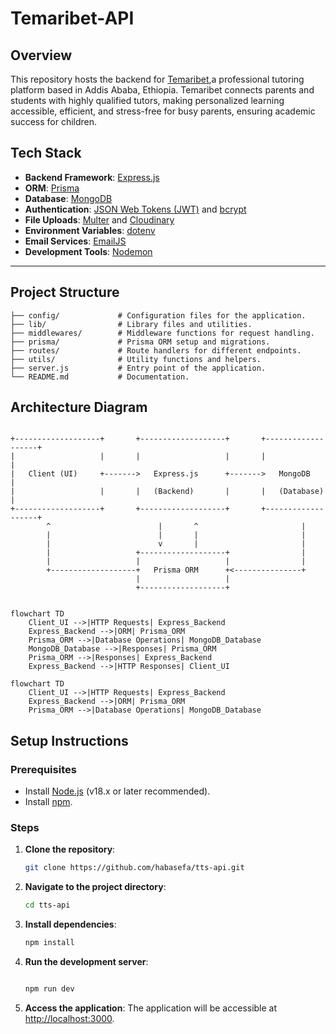 # Temaribet-API

## Overview

This repository hosts the backend for [Temaribet](https://temaribet.net/),a professional tutoring platform based in Addis Ababa, Ethiopia. Temaribet connects parents and students with highly qualified tutors, making personalized learning accessible, efficient, and stress-free for busy parents, ensuring academic success for children.


## Tech Stack

-   **Backend Framework**: [Express.js](https://expressjs.com/)
-   **ORM**: [Prisma](https://www.prisma.io/)
-   **Database**: [MongoDB](https://www.mongodb.com/)
-   **Authentication**: [JSON Web Tokens (JWT)](https://jwt.io/) and [bcrypt](https://www.npmjs.com/package/bcrypt)
-   **File Uploads**: [Multer](https://github.com/expressjs/multer) and [Cloudinary](https://cloudinary.com/)
-   **Environment Variables**: [dotenv](https://github.com/motdotla/dotenv)
-   **Email Services**: [EmailJS](https://www.emailjs.com/)
-   **Development Tools**: [Nodemon](https://nodemon.io/)

---

## Project Structure

```plaintext
├── config/             # Configuration files for the application.
├── lib/                # Library files and utilities.
├── middlewares/        # Middleware functions for request handling.
├── prisma/             # Prisma ORM setup and migrations.
├── routes/             # Route handlers for different endpoints.
├── utils/              # Utility functions and helpers.
├── server.js           # Entry point of the application.
└── README.md           # Documentation.
```

## Architecture Diagram

```plaintext

+-------------------+       +-------------------+       +-------------------+
|                   |       |                   |       |                   |
|   Client (UI)     +------->   Express.js      +------->   MongoDB         |
|                   |       |   (Backend)       |       |   (Database)      |
+-------------------+       +-------------------+       +-------------------+
        ^                        |       ^                       |
        |                        |       |                       |
        |                        v       |                       |
        |                   +-------------------+                |
        |                   |                   |                |
        +-------------------+   Prisma ORM      +<---------------+
                            |                   |
                            +-------------------+


```        

 <!-- 
A[Client (UI)]  
B[Express.js (Backend)]
C[MongoDB (Database)]
D[Prisma ORM] -->

```mermaid
flowchart TD
    Client_UI -->|HTTP Requests| Express_Backend
    Express_Backend -->|ORM| Prisma_ORM
    Prisma_ORM -->|Database Operations| MongoDB_Database
    MongoDB_Database -->|Responses| Prisma_ORM
    Prisma_ORM -->|Responses| Express_Backend
    Express_Backend -->|HTTP Responses| Client_UI
```
```mermaid
flowchart TD
    Client_UI -->|HTTP Requests| Express_Backend
    Express_Backend -->|ORM| Prisma_ORM
    Prisma_ORM -->|Database Operations| MongoDB_Database
```




## Setup Instructions

### Prerequisites

-   Install [Node.js](https://nodejs.org/) (v18.x or later recommended).
-   Install [npm](https://www.npmjs.com/).

### Steps

1. **Clone the repository**:

    ```bash
    git clone https://github.com/habasefa/tts-api.git
    ```

2. **Navigate to the project directory**:

    ```bash
    cd tts-api
    ```

3. **Install dependencies**:
    ```bash
    npm install
    ```
4. **Run the development server**:

    ```bash

    npm run dev
    ```

5. **Access the application**:
   The application will be accessible at [http://localhost:3000](http://localhost:3000).

